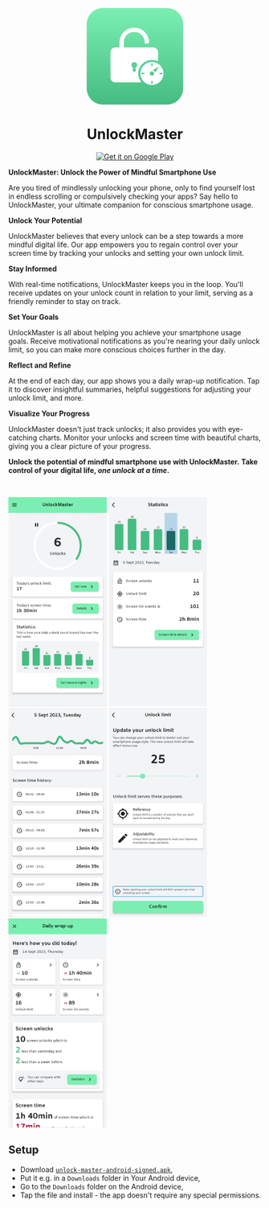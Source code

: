 <p align="center">
   <img src="./fastlane/metadata/android/en-US/images/icon.png" width="192" height="192"/>
</p>

<h1 align="center"><b>UnlockMaster</b></h1>

<p align="center">
   <a href="https://play.google.com/store/apps/details?id=com.sweak.unlockmaster"><img src="https://play.google.com/intl/en_us/badges/images/generic/en_badge_web_generic.png" alt="Get it on Google Play" height=80/></a>
</p>

**UnlockMaster: Unlock the Power of Mindful Smartphone Use**

Are you tired of mindlessly unlocking your phone, only to find yourself lost in endless scrolling or compulsively checking your apps? Say hello to UnlockMaster, your ultimate companion for conscious smartphone usage.

**Unlock Your Potential**

UnlockMaster believes that every unlock can be a step towards a more mindful digital life. Our app empowers you to regain control over your screen time by tracking your unlocks and setting your own unlock limit.

**Stay Informed**

With real-time notifications, UnlockMaster keeps you in the loop. You'll receive updates on your unlock count in relation to your limit, serving as a friendly reminder to stay on track.

**Set Your Goals**

UnlockMaster is all about helping you achieve your smartphone usage goals. Receive motivational notifications as you're nearing your daily unlock limit, so you can make more conscious choices further in the day.

**Reflect and Refine**

At the end of each day, our app shows you a daily wrap-up notification. Tap it to discover insightful summaries, helpful suggestions for adjusting your unlock limit, and more.

**Visualize Your Progress**

UnlockMaster doesn't just track unlocks; it also provides you with eye-catching charts. Monitor your unlocks and screen time with beautiful charts, giving you a clear picture of your progress.

**Unlock the potential of mindful smartphone use with UnlockMaster.**
**Take control of your digital life, *one unlock at a time*.**

<br/>

<p>  
   <img src="./fastlane/metadata/android/en-US/images/phoneScreenshots/HomeScreen.jpg" width="196" height="416"/>  
   <img src="./fastlane/metadata/android/en-US/images/phoneScreenshots/StatisticsScreen.jpg" width="196" height="416"/>  
   <img src="./fastlane/metadata/android/en-US/images/phoneScreenshots/ScreenTimeScreen.jpg" width="196" height="416"/>  
   <img src="./fastlane/metadata/android/en-US/images/phoneScreenshots/UnlockLimitUpdatingScreen.jpg" width="196" height="416"/>  
   <img src="./fastlane/metadata/android/en-US/images/phoneScreenshots/DailyWrapUpScreen.jpg" width="196" height="416"/>  
</p>

## Setup
* Download [`unlock-master-android-signed.apk`](https://github.com/sweakpl/unlock-master/releases),
* Put it e.g. in a `Downloads` folder in Your Android device,
* Go to the `Downloads` folder on the Android device,
* Tap the file and install - the app doesn't require any special permissions.